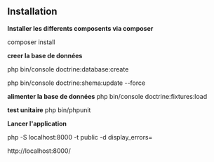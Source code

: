 Installation
------------

**Installer les differents composents via composer**

composer install

**creer la base de données**

 php bin/console doctrine:database:create

 php bin/console doctrine:shema:update --force
 
 **alimenter la base de données**
 php bin/console doctrine:fixtures:load

**test unitaire**
php bin/phpunit


**Lancer l'application**

 php -S localhost:8000 -t public -d display_errors=
 
 http://localhost:8000/

 

 
 

